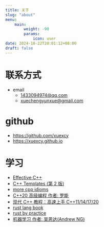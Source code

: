```yaml
---
title: 关于
slug: "about"
menu:
    main:
        weight: -90
        params:
            icon: user
date: 2024-10-22T20:01:12+08:00
draft: false
---
```


# 联系方式
- email
  - 1433094974@qq.com
  - xuechengyunxue@gmail.com

# github
- https://github.com/xuexcy
- https://xuexcy.github.io

# 学习
- [Effective C++](https://github.com/xuexcy/learning_effective_cpp)
- [C++ Templates (第 2 版)](https://github.com/xuexcy/cpp_templates_second_edition)
- [more cpp idioms](https://github.com/xuexcy/learning_more_cpp_idioms)
- [C++20 高级编程 作者: 罗能](https://github.com/xuexcy/learning_cpp20_programming_author_luoneng)
- [现代 C++ 教程：高速上手 C++11/14/17/20](https://github.com/xuexcy/learning_modern_cpp_tutorial)
- [rust lang book](https://github.com/xuexcy/learning-rust-lang-book)
- [rust by practice](https://github.com/xuexcy/learning-rust-by-practice)
- [机器学习 作者: 吴恩达(Andrew NG)](https://github.com/xuexcy/machine-learning-code-of-Andrew-NG-course)

